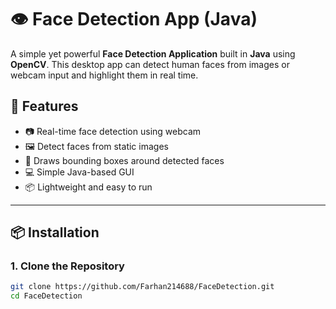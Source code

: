 # 👁️ Face Detection App (Java)

A simple yet powerful **Face Detection Application** built in **Java** using **OpenCV**. This desktop app can detect human faces from images or webcam input and highlight them in real time.

## 🧠 Features

- 📷 Real-time face detection using webcam
- 🖼️ Detect faces from static images
- 🎯 Draws bounding boxes around detected faces
- 💻 Simple Java-based GUI
- 📦 Lightweight and easy to run

---

## 📦 Installation

### 1. Clone the Repository

```bash
git clone https://github.com/Farhan214688/FaceDetection.git
cd FaceDetection
```
